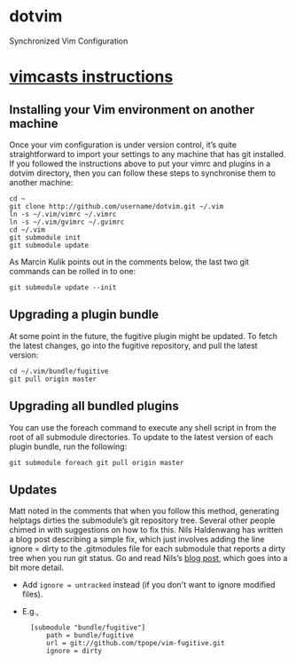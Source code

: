 # dotvim
Synchronized Vim Configuration

# [vimcasts instructions](http://vimcasts.org/episodes/synchronizing-plugins-with-git-submodules-and-pathogen/)
## Installing your Vim environment on another machine
Once your vim configuration is under version control, it’s quite straightforward to import your settings to any machine that has git installed. If you followed the instructions above to put your vimrc and plugins in a dotvim directory, then you can follow these steps to synchronise them to another machine:

    cd ~
    git clone http://github.com/username/dotvim.git ~/.vim
    ln -s ~/.vim/vimrc ~/.vimrc
    ln -s ~/.vim/gvimrc ~/.gvimrc
    cd ~/.vim
    git submodule init
    git submodule update

As Marcin Kulik points out in the comments below, the last two git commands can be rolled in to one:

    git submodule update --init

## Upgrading a plugin bundle
At some point in the future, the fugitive plugin might be updated. To fetch the latest changes, go into the fugitive repository, and pull the latest version:

    cd ~/.vim/bundle/fugitive
    git pull origin master

## Upgrading all bundled plugins
You can use the foreach command to execute any shell script in from the root of all submodule directories. To update to the latest version of each plugin bundle, run the following:

    git submodule foreach git pull origin master

## Updates
Matt noted in the comments that when you follow this method, generating helptags dirties the submodule’s git repository tree. Several other people chimed in with suggestions on how to fix this. Nils Haldenwang has written a blog post describing a simple fix, which just involves adding the line ignore = dirty to the .gitmodules file for each submodule that reports a dirty tree when you run git status. Go and read Nils’s [blog post](http://www.nils-haldenwang.de/frameworks-and-tools/git/how-to-ignore-changes-in-git-submodules), which goes into a bit more detail.
* Add `ignore = untracked` instead (if you don&apos;t want to ignore modified files).
* E.g.,

        [submodule "bundle/fugitive"]
            path = bundle/fugitive
            url = git://github.com/tpope/vim-fugitive.git
            ignore = dirty

